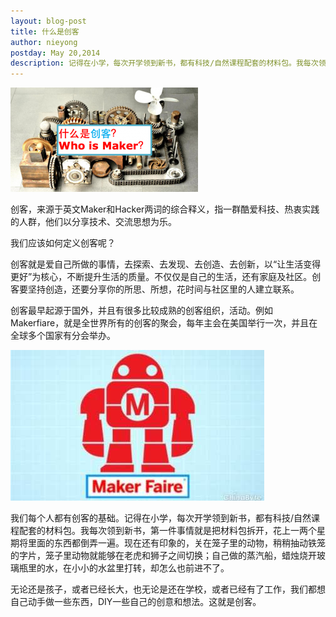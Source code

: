 ```yaml
---
layout: blog-post
title: 什么是创客
author: nieyong
postday: May 20,2014
description: 记得在小学，每次开学领到新书，都有科技/自然课程配套的材料包。我每次领到新书，第一件事情就是把材料包拆开，花上一两个星期将里面的东西都倒弄一遍。现在还有印象的，关在笼子里的动物，稍稍抽动铁笼的字片，笼子里动物就能够在老虎和狮子之间切换；自己做的蒸汽船，蜡烛烧开玻璃瓶里的水，在小小的水盆里打转，却怎么也前进不了。
---
```


![](/assets/img/who-is-maker.png)

创客，来源于英文Maker和Hacker两词的综合释义，指一群酷爱科技、热衷实践的人群，他们以分享技术、交流思想为乐。

我们应该如何定义创客呢？

创客就是爱自己所做的事情，去探索、去发现、去创造、去创新，以“让生活变得更好”为核心，不断提升生活的质量。不仅仅是自己的生活，还有家庭及社区。创客要坚持创造，还要分享你的所思、所想，花时间与社区里的人建立联系。

创客最早起源于国外，并且有很多比较成熟的创客组织，活动。例如Makerfiare，就是全世界所有的创客的聚会，每年主会在美国举行一次，并且在全球多个国家有分会举办。

![](/assets/img/makerfaire.jpg)

我们每个人都有创客的基础。记得在小学，每次开学领到新书，都有科技/自然课程配套的材料包。我每次领到新书，第一件事情就是把材料包拆开，花上一两个星期将里面的东西都倒弄一遍。现在还有印象的，关在笼子里的动物，稍稍抽动铁笼的字片，笼子里动物就能够在老虎和狮子之间切换；自己做的蒸汽船，蜡烛烧开玻璃瓶里的水，在小小的水盆里打转，却怎么也前进不了。

无论还是孩子，或者已经长大，也无论是还在学校，或者已经有了工作，我们都想自己动手做一些东西，DIY一些自己的创意和想法。这就是创客。
